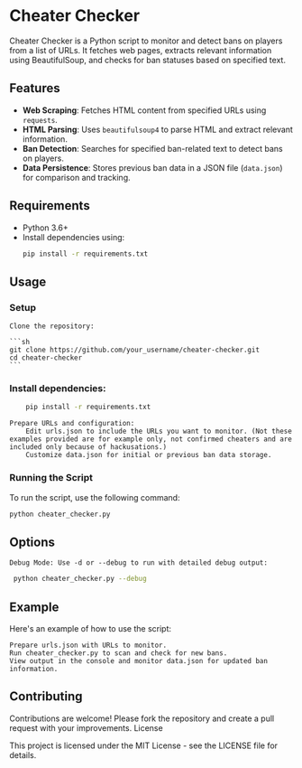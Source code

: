 # Cheater Checker

Cheater Checker is a Python script to monitor and detect bans on players from a list of URLs. It fetches web pages, extracts relevant information using BeautifulSoup, and checks for ban statuses based on specified text.

## Features

- **Web Scraping**: Fetches HTML content from specified URLs using `requests`.
- **HTML Parsing**: Uses `beautifulsoup4` to parse HTML and extract relevant information.
- **Ban Detection**: Searches for specified ban-related text to detect bans on players.
- **Data Persistence**: Stores previous ban data in a JSON file (`data.json`) for comparison and tracking.

## Requirements

- Python 3.6+
- Install dependencies using:
  ```sh
  pip install -r requirements.txt
  ```

## Usage
### Setup

    Clone the repository:

    ```sh
    git clone https://github.com/your_username/cheater-checker.git
    cd cheater-checker
    ```
### Install dependencies:

```sh
    pip install -r requirements.txt
```
    Prepare URLs and configuration:
        Edit urls.json to include the URLs you want to monitor. (Not these examples provided are for example only, not confirmed cheaters and are included only because of hackusations.)
        Customize data.json for initial or previous ban data storage.

### Running the Script

To run the script, use the following command:

```sh
python cheater_checker.py
```

## Options

    Debug Mode: Use -d or --debug to run with detailed debug output:

   ``` sh
    python cheater_checker.py --debug
   ```

## Example

Here's an example of how to use the script:

    Prepare urls.json with URLs to monitor.
    Run cheater_checker.py to scan and check for new bans.
    View output in the console and monitor data.json for updated ban information.

## Contributing

Contributions are welcome! Please fork the repository and create a pull request with your improvements.
License

This project is licensed under the MIT License - see the LICENSE file for details.
